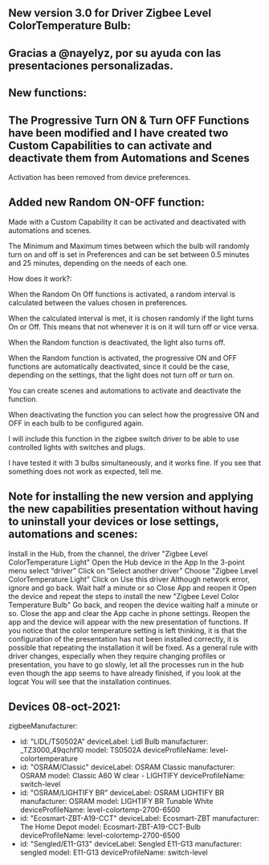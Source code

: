 ## New version 3.0 for Driver Zigbee Level ColorTemperature Bulb:

## Gracias a @nayelyz, por su ayuda con las presentaciones personalizadas.

## New functions:

## The Progressive Turn ON & Turn OFF Functions have been modified and I have created two Custom Capabilities to can activate and deactivate them from Automations and Scenes
Activation has been removed from device preferences.

## Added new Random ON-OFF function:

Made with a Custom Capability it can be activated and deactivated with automations and scenes.

The Minimum and Maximum times between which the bulb will randomly turn on and off is set in Preferences and can be set between 0.5 minutes and 25 minutes, depending on the needs of each one.

How does it work?:

When the Random On Off functions is activated, a random interval is calculated between the values ​​chosen in preferences.

When the calculated interval is met, it is chosen randomly if the light turns On or Off. This means that not whenever it is on it will turn off or vice versa.

When the Random function is deactivated, the light also turns off.

When the Random function is activated, the progressive ON and OFF functions are automatically deactivated, since it could be the case, depending on the settings, that the light does not turn off or turn on.

You can create scenes and automations to activate and deactivate the function.

When deactivating the function you can select how the progressive ON and OFF in each bulb to be configured again.

I will include this function in the zigbee switch driver to be able to use controlled lights with switches and plugs.

I have tested it with 3 bulbs simultaneously, and it works fine.
If you see that something does not work as expected, tell me.

## Note for installing the new version and applying the new capabilities presentation without having to uninstall your devices or lose settings, automations and scenes:

Install in the Hub, from the channel, the driver "Zigbee Level ColorTemperature Light"
Open the Hub device in the App
In the 3-point menu select “driver”
Click on “Select another driver”
Choose "Zigbee Level ColorTemperature Light"
Click on Use this driver
Although network error, ignore and go back. Wait half a minute or so
Close App and reopen it
Open the device and repeat the steps to install the new "Zigbee Level Color Temperature Bulb"
Go back, and reopen the device waiting half a minute or so.
Close the app and clear the App cache in phone settings.
Reopen the app and the device will appear with the new presentation of functions.
If you notice that the color temperature setting is left thinking, it is that the configuration of the presentation has not been installed correctly, it is possible that repeating the installation it will be fixed.
As a general rule with driver changes, especially when they require changing profiles or presentation, you have to go slowly, let all the processes run in the hub even though the app seems to have already finished, if you look at the logcat You will see that the installation continues.


## Devices 08-oct-2021:

zigbeeManufacturer:
  - id: "LIDL/TS0502A"
    deviceLabel: Lidl Bulb
    manufacturer: _TZ3000_49qchf10
    model: TS0502A
    deviceProfileName: level-colortemperature
  - id: "OSRAM/Classic"
    deviceLabel: OSRAM Classic
    manufacturer: OSRAM
    model: Classic A60 W clear - LIGHTIFY
    deviceProfileName: switch-level
  - id: "OSRAM/LIGHTIFY BR"
    deviceLabel: OSRAM LIGHTIFY BR
    manufacturer: OSRAM
    model: LIGHTIFY BR Tunable White
    deviceProfileName: level-colortemp-2700-6500
  - id: "Ecosmart-ZBT-A19-CCT"
    deviceLabel: Ecosmart-ZBT
    manufacturer: The Home Depot
    model: Ecosmart-ZBT-A19-CCT-Bulb
    deviceProfileName: level-colortemp-2700-6500
  - id: "Sengled/E11-G13"
    deviceLabel: Sengled E11-G13
    manufacturer: sengled
    model: E11-G13
    deviceProfileName: switch-level